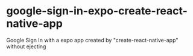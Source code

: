 # google-sign-in-expo-create-react-native-app
Google Sign In with a expo app created by "create-react-native-app" without ejecting
